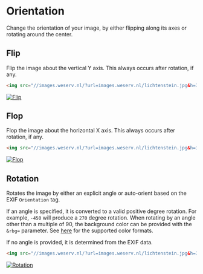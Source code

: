 # Orientation

Change the orientation of your image, by either flipping along its axes or rotating around the center.

## Flip <Parameter text="&flip"/><Badge text="New!" type="warn" vertical="middle"/>

Flip the image about the vertical Y axis. This always occurs after rotation, if any.

```html
<img src="//images.weserv.nl/?url=images.weserv.nl/lichtenstein.jpg&h=300&flip">
```
[![Flip](/static/lichtenstein.jpg?h=300&flip)](/?url=images.weserv.nl/lichtenstein.jpg&h=300&flip)

## Flop <Parameter text="&flop"/><Badge text="New!" type="warn" vertical="middle"/>

Flop the image about the horizontal X axis. This always occurs after rotation, if any.

```html
<img src="//images.weserv.nl/?url=images.weserv.nl/lichtenstein.jpg&h=300&flop">
```
[![Flop](/static/lichtenstein.jpg?h=300&flop)](/?url=images.weserv.nl/lichtenstein.jpg&h=300&flop)

## Rotation <Parameter text="&ro="/>

Rotates the image by either an explicit angle or auto-orient based on the EXIF `Orientation` tag.

If an angle is specified, it is converted to a valid positive degree rotation. For example, `-450` will
produce a `270` degree rotation. When rotating by an angle other than a multiple of 90, the background
color can be provided with the `&rbg=` parameter. See [here](adjustment.md#background) for the supported color formats.

If no angle is provided, it is determined from the EXIF data.

```html
<img src="//images.weserv.nl/?url=images.weserv.nl/lichtenstein.jpg&h=300&ro=45&rbg=red">
```
[![Rotation](/static/lichtenstein.jpg?h=300&ro=45&rbg=red)](/?url=images.weserv.nl/lichtenstein.jpg&h=300&ro=45&rbg=red)
